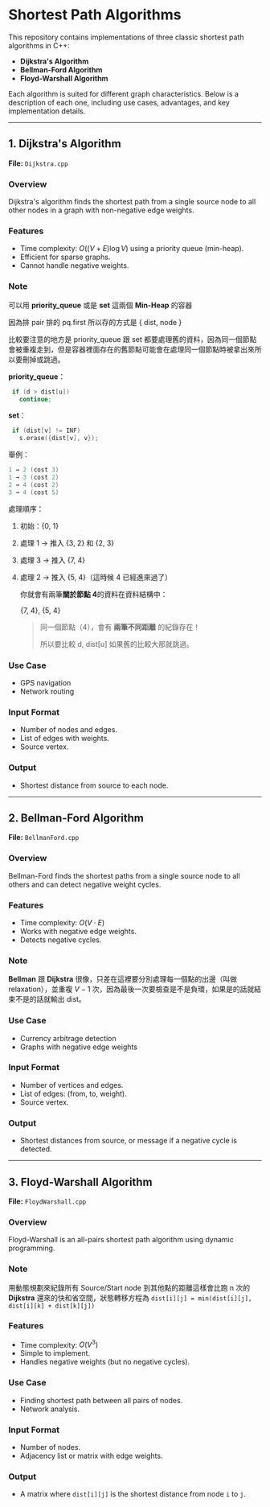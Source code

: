 # Shortest Path Algorithms

This repository contains implementations of three classic shortest path algorithms in C++:

* **Dijkstra's Algorithm**
* **Bellman-Ford Algorithm**
* **Floyd-Warshall Algorithm**

Each algorithm is suited for different graph characteristics. Below is a description of each one, including use cases, advantages, and key implementation details.

---

## 1. Dijkstra's Algorithm

**File:** `Dijkstra.cpp`

### Overview

Dijkstra's algorithm finds the shortest path from a single source node to all other nodes in a graph with non-negative edge weights.

### Features

* Time complexity: $O((V + E) \log V)$ using a priority queue (min-heap).
* Efficient for sparse graphs.
* Cannot handle negative weights.

### **Note**

可以用 **priority_queue** 或是 **set** 這兩個 **Min-Heap** 的容器

因為排 pair 排的 pq.first 所以存的方式是 { dist, node }

比較要注意的地方是 priority_queue 跟 set 都要處理舊的資料，因為同一個節點會被重複走到，但是容器裡面存在的舊節點可能會在處理同一個節點時被拿出來所以要刪掉或跳過。

**priority_queue**：

```c++
 if (d > dist[u])
   continue;
```

**set**：

```c++
 if (dist[v] != INF)
   s.erase({dist[v], v});
```

舉例：

```c++
1 → 2 (cost 3)
1 → 3 (cost 2)
2 → 4 (cost 2)
3 → 4 (cost 5)
```

處理順序：

1. 初始：{0, 1}

2. 處理 1 → 推入 {3, 2} 和 {2, 3}

3. 處理 3 → 推入 {7, 4}

4. 處理 2 → 推入 {5, 4}（這時候 4 已經進來過了）

   你就會有兩筆**關於節點 4**的資料在資料結構中：

   {7, 4}, {5, 4}

   > 同一個節點（4），會有 **兩筆不同距離** 的紀錄存在！
   >
   > 所以要比較 d, dist[u] 如果舊的比較大那就跳過。



### Use Case

* GPS navigation
* Network routing

### Input Format

* Number of nodes and edges.
* List of edges with weights.
* Source vertex.

### Output

* Shortest distance from source to each node.

---

## 2. Bellman-Ford Algorithm

**File:** `BellmanFord.cpp`

### Overview

Bellman-Ford finds the shortest paths from a single source node to all others and can detect negative weight cycles.

### Features

* Time complexity: $O(V \cdot E)$
* Works with negative edge weights.
* Detects negative cycles.

### Note 

**Bellman** 跟 **Dijkstra** 很像，只差在這裡要分別處理每一個點的出邊（叫做 relaxation），並重複 $V-1$ 次，因為最後一次要檢查是不是負環，如果是的話就結束不是的話就輸出 dist。

### Use Case

* Currency arbitrage detection
* Graphs with negative edge weights

### Input Format

* Number of vertices and edges.
* List of edges: (from, to, weight).
* Source vertex.

### Output

* Shortest distances from source, or message if a negative cycle is detected.

---

## 3. Floyd-Warshall Algorithm

**File:** `FloydWarshall.cpp`

### Overview

Floyd-Warshall is an all-pairs shortest path algorithm using dynamic programming.

### Note

用動態規劃來紀錄所有 Source/Start node 到其他點的距離這樣會比跑 n 次的 **Dijkstra** 還來的快和省空間，狀態轉移方程為 `dist[i][j] = min(dist[i][j], dist[i][k] + dist[k][j])`

### Features

* Time complexity: $O(V^3)$
* Simple to implement.
* Handles negative weights (but no negative cycles).

### Use Case

* Finding shortest path between all pairs of nodes.
* Network analysis.

### Input Format

* Number of nodes.
* Adjacency list or matrix with edge weights.

### Output

* A matrix where `dist[i][j]` is the shortest distance from node `i` to `j`.
